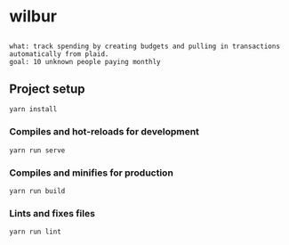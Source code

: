 # wilbur

##

```
what: track spending by creating budgets and pulling in transactions automatically from plaid.
goal: 10 unknown people paying monthly
```

## Project setup
```
yarn install
```

### Compiles and hot-reloads for development
```
yarn run serve
```

### Compiles and minifies for production
```
yarn run build
```

### Lints and fixes files
```
yarn run lint
```
